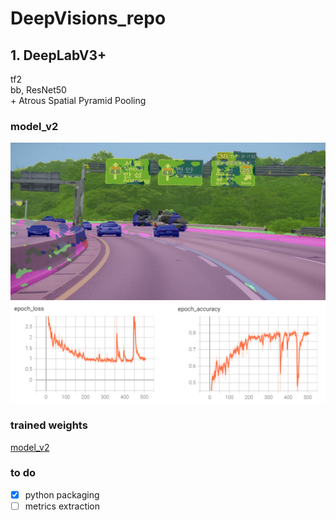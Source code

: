 # DeepVisions_repo

## 1. DeepLabV3+
tf2 \
bb, ResNet50 \
\+ Atrous Spatial Pyramid Pooling

### model_v2
<p align="left">
    <img src="output.png" width=600></br>
    <img src="la.png" width=600></br>
</p>

### trained weights
[model_v2]( https://drive.google.com/file/d/10EBMPQvXulhmMphpqLgsyVX_5YrDVRYs/view?usp=sharing)

### to do
- [x] python packaging
- [ ] metrics extraction
